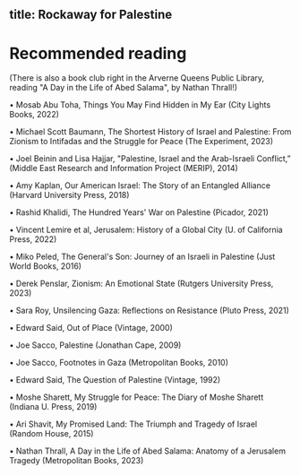 title: Rockaway for Palestine
---

# Recommended reading

(There is also a book club right in the Arverne Queens Public Library, reading "A Day in the Life of Abed Salama", by Nathan Thrall!)

 • Mosab Abu Toha, Things You May Find Hidden in My Ear (City Lights Books, 2022) 

 • Michael Scott Baumann, The Shortest History of Israel and Palestine: From Zionism to Intifadas and the Struggle for Peace (The Experiment, 2023) 

 • Joel Beinin and Lisa Hajjar, "Palestine, Israel and the Arab-Israeli Conflict,” (Middle East Research and Information Project (MERIP), 2014) 

 • Amy Kaplan, Our American Israel: The Story of an Entangled Alliance (Harvard University Press, 2018) 

 • Rashid Khalidi, The Hundred Years' War on Palestine (Picador, 2021) 

 • Vincent Lemire et al, Jerusalem: History of a Global City (U. of California Press, 2022) 

 • Miko Peled, The General's Son: Journey of an Israeli in Palestine (Just World Books, 2016)

 • Derek Penslar, Zionism: An Emotional State (Rutgers University Press, 2023) 

 • Sara Roy, Unsilencing Gaza: Reflections on Resistance (Pluto Press, 2021) 

 • Edward Said, Out of Place (Vintage, 2000) 

 • Joe Sacco, Palestine (Jonathan Cape, 2009) 

 • Joe Sacco, Footnotes in Gaza (Metropolitan Books, 2010) 

 • Edward Said, The Question of Palestine (Vintage, 1992) 

 • Moshe Sharett, My Struggle for Peace: The Diary of Moshe Sharett (Indiana U. Press, 2019) 

 • Ari Shavit, My Promised Land: The Triumph and Tragedy of Israel (Random House, 2015) 

 • Nathan Thrall, A Day in the Life of Abed Salama: Anatomy of a Jerusalem Tragedy (Metropolitan Books, 2023) 


